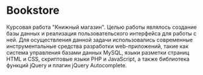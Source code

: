 # Bookstore
Курсовая работа "Книжный магазин".
Целью работы являлось создание базы данных и реализация пользовательского интерфейса для работы с ней. Для осуществления данной задачи использовались современные инструментальные средства разработки web-приложений, такие как система управления базами данных MySQL, языки разметки страниц HTML и CSS, скриптовые языки PHP и JavaScript, а также библиотека функций jQuery и плагин jQuery Autocomplete.
